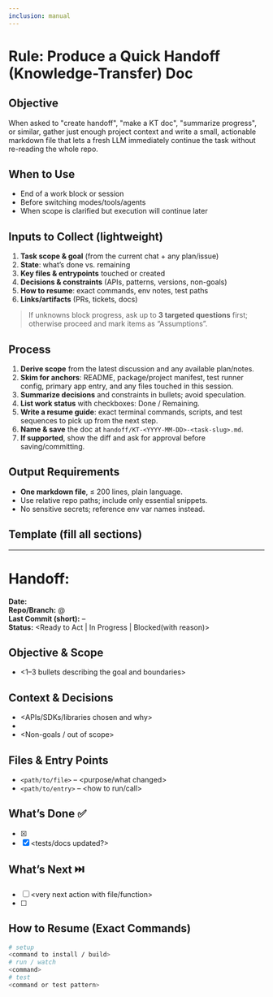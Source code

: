```yaml
---
inclusion: manual
---
```


# Rule: Produce a Quick Handoff (Knowledge-Transfer) Doc

## Objective
When asked to "create handoff", "make a KT doc", "summarize progress", or similar, gather just enough project context and write a small, actionable markdown file that lets a fresh LLM immediately continue the task without re-reading the whole repo.

## When to Use
- End of a work block or session
- Before switching modes/tools/agents
- When scope is clarified but execution will continue later

## Inputs to Collect (lightweight)
1. **Task scope & goal** (from the current chat + any plan/issue)
2. **State**: what’s done vs. remaining
3. **Key files & entrypoints** touched or created
4. **Decisions & constraints** (APIs, patterns, versions, non-goals)
5. **How to resume**: exact commands, env notes, test paths
6. **Links/artifacts** (PRs, tickets, docs)

> If unknowns block progress, ask up to **3 targeted questions** first; otherwise proceed and mark items as “Assumptions”.

## Process
1. **Derive scope** from the latest discussion and any available plan/notes.
2. **Skim for anchors**: README, package/project manifest, test runner config, primary app entry, and any files touched in this session.
3. **Summarize decisions** and constraints in bullets; avoid speculation.
4. **List work status** with checkboxes: Done / Remaining.
5. **Write a resume guide**: exact terminal commands, scripts, and test sequences to pick up from the next step.
6. **Name & save** the doc at `handoff/KT-<YYYY-MM-DD>-<task-slug>.md`.
7. **If supported**, show the diff and ask for approval before saving/committing.

## Output Requirements
- **One markdown file**, ≤ 200 lines, plain language.
- Use relative repo paths; include only essential snippets.
- No sensitive secrets; reference env var names instead.

## Template (fill all sections)
---
# Handoff: <Task Title>
**Date:** <YYYY-MM-DD>  
**Repo/Branch:** <repo>@<branch>  
**Last Commit (short):** <hash> – <message>  
**Status:** <Ready to Act | In Progress | Blocked(with reason)>

## Objective & Scope
- <1–3 bullets describing the goal and boundaries>

## Context & Decisions
- <APIs/SDKs/libraries chosen and why>
- <Key architectural notes or patterns>
- <Non-goals / out of scope>

## Files & Entry Points
- `<path/to/file>` – <purpose/what changed>
- `<path/to/entry>` – <how to run/call>

## What’s Done ✅
- [x] <step or change>
- [x] <tests/docs updated?>

## What’s Next ⏭️
- [ ] <very next action with file/function>
- [ ] <subsequent steps in order>

## How to Resume (Exact Commands)
```bash
# setup
<command to install / build>
# run / watch
<command>
# test
<command or test pattern>
